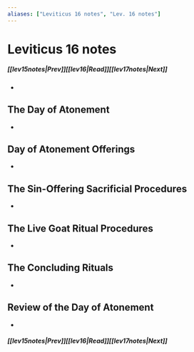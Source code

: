 ```yaml
---
aliases: ["Leviticus 16 notes", "Lev. 16 notes"]
---
```

# Leviticus 16 notes
##### <span class=arrow-left></span>[[lev15notes|Prev]]<span class=navigation-separator></span>[[lev16|Read]]<span class=navigation-separator></span>[[lev17notes|Next]]<span class=arrow-right></span>
- 
## The Day of Atonement
- 
## Day of Atonement Offerings
- 
## The Sin-Offering Sacrificial Procedures
- 
## The Live Goat Ritual Procedures
- 
## The Concluding Rituals
- 
## Review of the Day of Atonement
- 
##### <span class=arrow-left></span>[[lev15notes|Prev]]<span class=navigation-separator></span>[[lev16|Read]]<span class=navigation-separator></span>[[lev17notes|Next]]<span class=arrow-right></span>